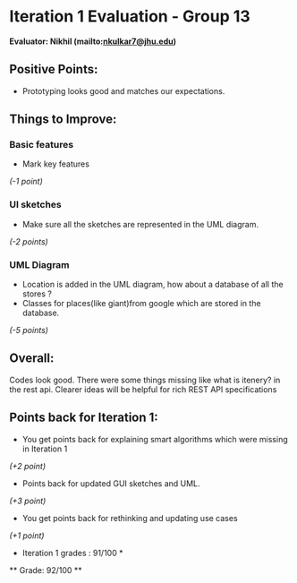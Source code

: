 # Iteration 1 Evaluation - Group 13

**Evaluator: Nikhil (mailto:nkulkar7@jhu.edu)**



## Positive Points:

* Prototyping looks good and matches our expectations.

## Things to Improve:

### Basic features

* Mark key features

*(-1 point)*

### UI sketches

* Make sure all the sketches are represented in the UML diagram.

*(-2 points)*


### UML Diagram

* Location is added in the UML diagram, how about a database of all the stores ?
* Classes for places(like giant)from google which are stored in the database.

*(-5 points)*


## Overall:

Codes look good. There were some things missing like what is itenery? in the rest api. Clearer ideas will be helpful for rich REST API specifications

## Points back for Iteration 1:

* You get points back for explaining smart algorithms which were missing in Iteration 1

*(+2 point)*

* Points back for updated GUI sketches and UML.

*(+3 point)*

* You get points back for rethinking and updating use cases

*(+1 point)*

* Iteration 1 grades : 91/100 *

** Grade: 92/100 **
